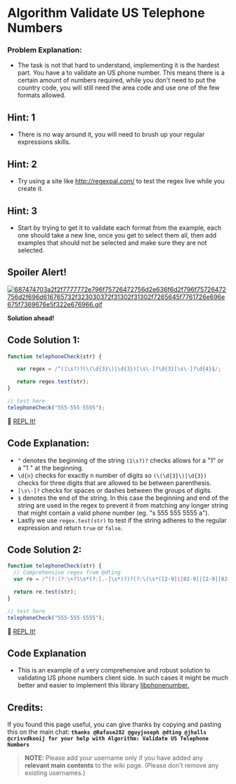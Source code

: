 # Algorithm Validate US Telephone Numbers

### Problem Explanation:

- The task is not that hard to understand, implementing it is the hardest part. You have a to validate an US phone number. This means there is a certain amount of numbers required, while you don't need to put the country code, you will still need the area code and use one of the few formats allowed.

## Hint: 1

- There is no way around it, you will need to brush up your regular expressions skills.

## Hint: 2

- Try using a site like <http://regexpal.com/> to test the regex live while you create it.

## Hint: 3

- Start by trying to get it to validate each format from the example, each one should take a new line, once you get to select them all, then add examples that should not be selected and make sure they are not selected.

## Spoiler Alert!

[![687474703a2f2f7777772e796f75726472756d2e636f6d2f796f75726472756d2f696d616765732f323030372f31302f31302f7265645f7761726e696e675f7369676e5f322e676966.gif](https://files.gitter.im/FreeCodeCamp/Wiki/nlOm/thumb/687474703a2f2f7777772e796f75726472756d2e636f6d2f796f75726472756d2f696d616765732f323030372f31302f31302f7265645f7761726e696e675f7369676e5f322e676966.gif)](https://files.gitter.im/FreeCodeCamp/Wiki/nlOm/687474703a2f2f7777772e796f75726472756d2e636f6d2f796f75726472756d2f696d616765732f323030372f31302f31302f7265645f7761726e696e675f7369676e5f322e676966.gif)

**Solution ahead!**

## Code Solution 1:

```javascript
function telephoneCheck(str) {

   var regex = /^(1\s?)?(\(\d{3}\)|\d{3})[\s\-]?\d{3}[\s\-]?\d{4}$/;

   return regex.test(str);
}

// test here
telephoneCheck("555-555-5555");
```

:rocket: [REPL It!](https://repl.it/CLo9/0)

## Code Explanation:

- `^` denotes the beginning of the string `(1\s?)?` checks allows for a "1" or a "1 " at the beginning.
- `\d{n}` checks for exactly n number of digits so `(\(\d{3}\)|\d{3})` checks for three digits that are allowed to be between parenthesis.
- `[\s\-]?` checks for spaces or dashes between the groups of digits.
- `$` denotes the end of the string. In this case the beginning and end of the string are used in the regex to prevent it from matching any longer string that might contain a valid phone number (eg. "s 555 555 5555 a").
- Lastly we use `regex.test(str)` to test if the string adheres to the regular expression and return `true` or `false`.

## Code Solution 2:

```javascript
function telephoneCheck(str) {
  // Comprehensive regex from @dting 
  var re = /^(?:(?:\+?1\s*(?:[.-]\s*)?)?(?:\(\s*([2-9]1[02-9]|[2-9][02-8]1|[2-9][02-8][02-9])\s*\)|([2-9]1[02-9]|[2-9][02-8]1|[2-9][02-8][02-9]))\s*(?:[.-]\s*)?)?([2-9]1[02-9]|[2-9][02-9]1|[2-9][02-9]{2})\s*(?:[.-]\s*)?([0-9]{4})$/;

  return re.test(str);
}

// test here
telephoneCheck("555-555-5555");
```

:rocket: [REPL It!](https://repl.it/CLoa/0)

## Code Explanation

- This is an example of a very comprehensive and robust solution to validating US phone numbers client side. In such cases it might be much better and easier to implement this library [libphonenumber.](https://github.com/googlei18n/libphonenumber)

## Credits:

If you found this page useful, you can give thanks by copying and pasting this on the main chat: **`thanks @Rafase282 @guyjoseph @dting @jhalls @crisvdkooij for your help with Algorithm: Validate US Telephone Numbers`**

> **NOTE:** Please add your username only if you have added any **relevant main contents** to the wiki page. (Please don't remove any existing usernames.)
